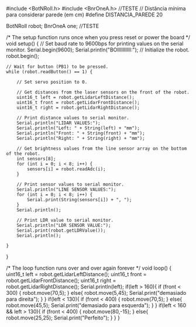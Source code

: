 #include <BotNRoll.h>
#include <BnrOneA.h>
//TESTE
// Distância mínima para considerar parede (em cm)
#define DISTANCIA_PAREDE 20


BotNRoll robot;
BnrOneA one;
//TESTE

/* The setup function runs once when you press reset or power the board */
void setup() {
    // Set baud rate to 9600bps for printing values on the serial monitor.
    Serial.begin(9600);
    Serial.println("BOIIIIIIIIII:");
    // Initialize the robot.
    robot.begin();

    // Wait for button (PB1) to be pressed.
    while (robot.readButton() == 1) {

        // Set servo position to 0.

        // Get distances from the laser sensors on the front of the robot.
        uint16_t left = robot.getLidarLeftDistance();
        uint16_t front = robot.getLidarFrontDistance();
        uint16_t right = robot.getLidarRightDistance();

        // Print distance values to serial monitor.
        Serial.println("LIDAR VALUES:");
        Serial.println("Left: " + String(left) + "mm");
        Serial.println("Front: " + String(front) + "mm");
        Serial.println("Right: " + String(right) + "mm");

        // Get brightness values from the line sensor array on the bottom of the robot.
        int sensors[8];
        for (int i = 0; i < 8; i++) {
            sensors[i] = robot.readAdc(i);
        }

        // Print sensor values to serial monitor.
        Serial.println("LINE SENSOR VALUES:");
        for (int i = 0; i < 8; i++) {
            Serial.print(String(sensors[i]) + ", ");
        }
        Serial.println();

        // Print LDR value to serial monitor.
        Serial.println("LDR SENSOR VALUE:");
        Serial.print(robot.getLDRValue());
        Serial.println();

    }

}

/* The loop function runs over and over again forever */
void loop() {
    uint16_t left = robot.getLidarLeftDistance();
    uint16_t front = robot.getLidarFrontDistance();
    uint16_t right = robot.getLidarRightDistance();
    Serial.println(left);
    if(left > 160){
        if (front < 300)
        {
            robot.move(70,5);
        }
        else{
        robot.move(5,45);
        Serial.print("demasiado para direita");
        }
    }
    if(left < 130){
        if (front < 400)
        {
            robot.move(70,5);
        }
        else{
        robot.move(45,5);
        Serial.print("demasiado para esquerda");
        }
    }
    if(left < 160 && left > 130){
        if (front < 400)
        {
            robot.move(80,-15);
        }
        else{
        robot.move(25,25);
        Serial.print("Perfeito");
        }
    }
}
